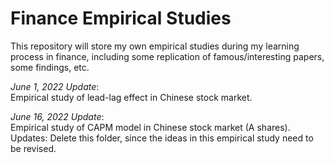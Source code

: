 # Finance Empirical Studies
This repository will store my own empirical studies during my learning process in finance, including some replication of famous/interesting papers, some findings, etc.

*June 1, 2022 Update*:      
Empirical study of lead-lag effect in Chinese stock market.

*June 16, 2022 Update*:       
Empirical study of CAPM model in Chinese stock market (A shares).     
Updates: Delete this folder, since the ideas in this empirical study need to be revised.
